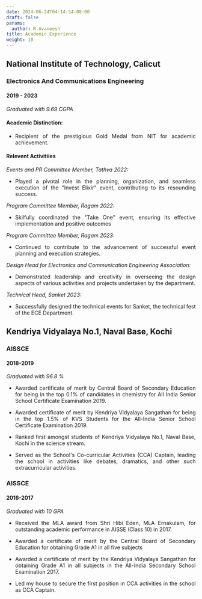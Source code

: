 ```yaml
---
date: 2024-06-24T04:14:54-08:00
draft: false
params:
  author: R Avaneesh
title: Academic Experience
weight: 10
---
```

<div style="text-align: justify; "class="container" ,w-full>


## National Institute of Technology, Calicut
### Electronics And Communications Engineering
#### 2019 - 2023



*Graduated with 9.69 CGPA*

#### Academic Distinction:
- Recipient of the prestigious Gold Medal from NIT for academic achievement.

#### Relevent Activitiies
*Events and PR Committee Member, Tathva 2022:*

- Played a pivotal role in the planning, organization, and seamless execution of the "Invest Elixir" event, contributing to its resounding success.

*Program Committee Member, Ragam 2022:*

- Skilfully coordinated the "Take One" event, ensuring its effective implementation and positive outcomes

*Program Committee Member, Ragam 2023:*

- Continued to contribute to the advancement of successful event planning and execution strategies.

*Design Head for Electronics and Communication Engineering Association:*
- Demonstrated leadership and creativity in overseeing the design aspects of various activities and projects undertaken by the department.

*Technical Head, Sanket 2023:*
- Successfully designed the technical events for Sanket, the technical fest of the ECE Department.

## Kendriya Vidyalaya No.1, Naval Base, Kochi

### AISSCE

#### 2018-2019

*Graduated with 96.8 %*

- Awarded certificate of merit by Central Board of Secondary Education for being in the top 0.1% of candidates in chemistry for All India Senior School Certificate Examination 2019.

- Awarded certificate of merit by Kendriya Vidyalaya Sangathan for being in the top 1.5% of KVS Students for the All-India Senior School Certificate Examination 2019.

- Ranked first amongst students of Kendriya Vidyalaya No.1, Naval Base, Kochi in the science stream.

- Served as the School's Co-curricular Activities (CCA) Captain, leading the school in activities like debates, dramatics, and other such extracurricular activities.


### AISSCE

#### 2016-2017

*Graduated with 10 GPA*

- Received the MLA award from Shri Hibi Eden, MLA Ernakulam, for outstanding academic performance in AISSE (Class 10) in 2017.

- Awarded a certificate of merit by the Central Board of Secondary Education for obtaining Grade A1 in all five subjects

- Awarded a certificate of merit by the Kendriya Vidyalaya Sangathan for obtaining Grade A1 in all subjects in the All-India Secondary School Examination 2017.

- Led my house to secure the first position in CCA activities in the school as CCA Captain.
</div>